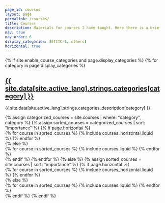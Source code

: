 ```yaml
---
page_id: courses
layout: page
permalink: /courses/
title: Courses
description: Materials for courses I have taught. Here there is a brief description of the courses content but further information can be located in the corresponding semester repository, click in the name category. 
nav: true
nav_order: 6
display_categories: [ETITC-1, others]
horizontal: true
---
```


<!-- pages/projects.md -->
<div class="projects">
  {% if site.enable_course_categories and page.display_categories %}
    <!-- Display categorized courses -->
    {% for category in page.display_categories %}
      <a id="{{ site.data[site.active_lang].strings.categories[category] }}" href="{{ site.data[site.active_lang].strings.links[category] }}">
        <h2 class="category">{{ site.data[site.active_lang].strings.categories[category] }}</h2>
      </a>
      <p>{{ site.data[site.active_lang].strings.categories_description[category] }} </p>
      {% assign categorized_courses = site.courses | where: "category", category %}
      {% assign sorted_courses = categorized_courses | sort: "importance" %}
      <!-- Generate cards for each course -->
      {% if page.horizontal %}
        <div class="container">
          <div class="row row-cols-1 row-cols-md-2">
            {% for course in sorted_courses %}
              {% include courses_horizontal.liquid %}
            {% endfor %}
          </div>
        </div>
      {% else %}
        <div class="row row-cols-1 row-cols-md-4">
          {% for course in sorted_courses %}
            {% include courses.liquid %}
          {% endfor %}
        </div>
      {% endif %}
    {% endfor %}
  {% else %}
    <!-- Display courses without categories -->
    {% assign sorted_courses = site.courses | sort: "importance" %}
    <!-- Generate cards for each course -->
    {% if page.horizontal %}
      <div class="container">
        <div class="row row-cols-1 row-cols-md-2">
          {% for course in sorted_courses %}
            {% include courses_horizontal.liquid %}
          {% endfor %}
        </div>
      </div>
    {% else %}
      <div class="row row-cols-1 row-cols-md-3">
        {% for course in sorted_courses %}
          {% include courses.liquid %}
        {% endfor %}
      </div>
    {% endif %}
  {% endif %}
</div>
